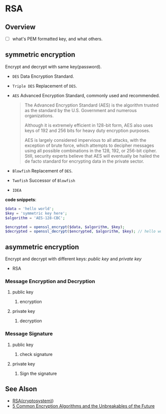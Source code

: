 # RSA

## Overview

- [ ] what's PEM formatted key, and what others.

## symmetric encryption

Encrypt and decrypt with same key(password).

- `DES` Data Encryption Standard.
- `Triple DES` Replacement of `DES`.
- `AES` Advanced Encryption Standard, commonly used and recommended.

    > The Advanced Encryption Standard (AES) is the algorithm trusted as the standard by the U.S. Government and numerous organizations.
    >
    > Although it is extremely efficient in 128-bit form, AES also uses keys of 192 and 256 bits for heavy duty encryption purposes.
    >
    > AES is largely considered impervious to all attacks, with the exception of brute force, which attempts to decipher messages using all possible combinations in the 128, 192, or 256-bit cipher. Still, security experts believe that AES will eventually be hailed the de facto standard for encrypting data in the private sector.

- `Blowfish` Replacement of `DES`.
- `Twofish` Successor of `Blowfish`
- `IDEA`

**code snippets**:

```php
$data = 'hello world';
$key = 'symmetric key here';
$algorithm = 'AES-128-CBC';

$encrypted = openssl_encrypt($data, $algorithm, $key);
$decrypted = openssl_decrypt($encrypted, $algorithm, $key); // hello world
```

## asymmetric encryption

Encrypt and decrypt with different keys: _public key_ and _private key_

- RSA

### Message Encryption and Decryption

1. public key
    1. encryption

2. private key
    1. decryption

### Message Signature

1. public key
    1. check signature

2. private key
    1. Sign the signature

## See Alson

- [RSA(cryptosystem)](https://en.wikipedia.org/wiki/RSA_(cryptosystem)))
- [5 Common Encryption Algorithms and the Unbreakables of the Future](https://blog.storagecraft.com/5-common-encryption-algorithms/)